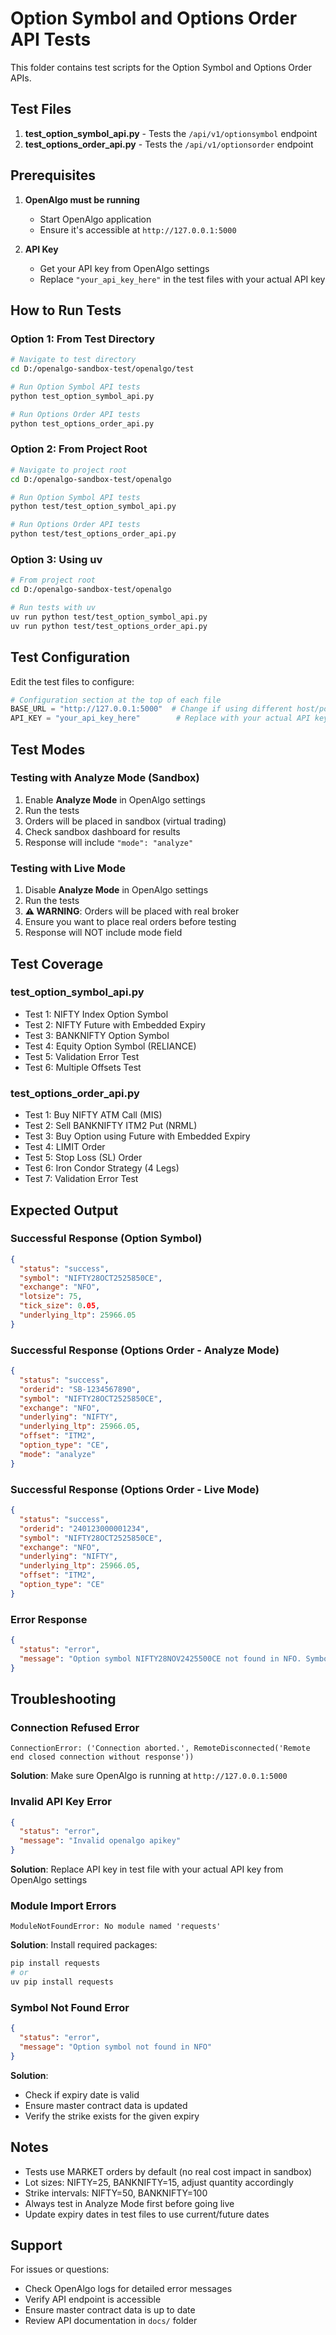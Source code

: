 # Option Symbol and Options Order API Tests

This folder contains test scripts for the Option Symbol and Options Order APIs.

## Test Files

1. **test_option_symbol_api.py** - Tests the `/api/v1/optionsymbol` endpoint
2. **test_options_order_api.py** - Tests the `/api/v1/optionsorder` endpoint

## Prerequisites

1. **OpenAlgo must be running**
   - Start OpenAlgo application
   - Ensure it's accessible at `http://127.0.0.1:5000`

2. **API Key**
   - Get your API key from OpenAlgo settings
   - Replace `"your_api_key_here"` in the test files with your actual API key

## How to Run Tests

### Option 1: From Test Directory

```bash
# Navigate to test directory
cd D:/openalgo-sandbox-test/openalgo/test

# Run Option Symbol API tests
python test_option_symbol_api.py

# Run Options Order API tests
python test_options_order_api.py
```

### Option 2: From Project Root

```bash
# Navigate to project root
cd D:/openalgo-sandbox-test/openalgo

# Run Option Symbol API tests
python test/test_option_symbol_api.py

# Run Options Order API tests
python test/test_options_order_api.py
```

### Option 3: Using uv

```bash
# From project root
cd D:/openalgo-sandbox-test/openalgo

# Run tests with uv
uv run python test/test_option_symbol_api.py
uv run python test/test_options_order_api.py
```

## Test Configuration

Edit the test files to configure:

```python
# Configuration section at the top of each file
BASE_URL = "http://127.0.0.1:5000"  # Change if using different host/port
API_KEY = "your_api_key_here"        # Replace with your actual API key
```

## Test Modes

### Testing with Analyze Mode (Sandbox)

1. Enable **Analyze Mode** in OpenAlgo settings
2. Run the tests
3. Orders will be placed in sandbox (virtual trading)
4. Check sandbox dashboard for results
5. Response will include `"mode": "analyze"`

### Testing with Live Mode

1. Disable **Analyze Mode** in OpenAlgo settings
2. Run the tests
3. **⚠️ WARNING**: Orders will be placed with real broker
4. Ensure you want to place real orders before testing
5. Response will NOT include mode field

## Test Coverage

### test_option_symbol_api.py

- Test 1: NIFTY Index Option Symbol
- Test 2: NIFTY Future with Embedded Expiry
- Test 3: BANKNIFTY Option Symbol
- Test 4: Equity Option Symbol (RELIANCE)
- Test 5: Validation Error Test
- Test 6: Multiple Offsets Test

### test_options_order_api.py

- Test 1: Buy NIFTY ATM Call (MIS)
- Test 2: Sell BANKNIFTY ITM2 Put (NRML)
- Test 3: Buy Option using Future with Embedded Expiry
- Test 4: LIMIT Order
- Test 5: Stop Loss (SL) Order
- Test 6: Iron Condor Strategy (4 Legs)
- Test 7: Validation Error Test

## Expected Output

### Successful Response (Option Symbol)

```json
{
  "status": "success",
  "symbol": "NIFTY28OCT2525850CE",
  "exchange": "NFO",
  "lotsize": 75,
  "tick_size": 0.05,
  "underlying_ltp": 25966.05
}
```

### Successful Response (Options Order - Analyze Mode)

```json
{
  "status": "success",
  "orderid": "SB-1234567890",
  "symbol": "NIFTY28OCT2525850CE",
  "exchange": "NFO",
  "underlying": "NIFTY",
  "underlying_ltp": 25966.05,
  "offset": "ITM2",
  "option_type": "CE",
  "mode": "analyze"
}
```

### Successful Response (Options Order - Live Mode)

```json
{
  "status": "success",
  "orderid": "240123000001234",
  "symbol": "NIFTY28OCT2525850CE",
  "exchange": "NFO",
  "underlying": "NIFTY",
  "underlying_ltp": 25966.05,
  "offset": "ITM2",
  "option_type": "CE"
}
```

### Error Response

```json
{
  "status": "error",
  "message": "Option symbol NIFTY28NOV2425500CE not found in NFO. Symbol may not exist or master contract needs update."
}
```

## Troubleshooting

### Connection Refused Error

```
ConnectionError: ('Connection aborted.', RemoteDisconnected('Remote end closed connection without response'))
```

**Solution**: Make sure OpenAlgo is running at `http://127.0.0.1:5000`

### Invalid API Key Error

```json
{
  "status": "error",
  "message": "Invalid openalgo apikey"
}
```

**Solution**: Replace API key in test file with your actual API key from OpenAlgo settings

### Module Import Errors

```
ModuleNotFoundError: No module named 'requests'
```

**Solution**: Install required packages:
```bash
pip install requests
# or
uv pip install requests
```

### Symbol Not Found Error

```json
{
  "status": "error",
  "message": "Option symbol not found in NFO"
}
```

**Solution**:
- Check if expiry date is valid
- Ensure master contract data is updated
- Verify the strike exists for the given expiry

## Notes

- Tests use MARKET orders by default (no real cost impact in sandbox)
- Lot sizes: NIFTY=25, BANKNIFTY=15, adjust quantity accordingly
- Strike intervals: NIFTY=50, BANKNIFTY=100
- Always test in Analyze Mode first before going live
- Update expiry dates in test files to use current/future dates

## Support

For issues or questions:
- Check OpenAlgo logs for detailed error messages
- Verify API endpoint is accessible
- Ensure master contract data is up to date
- Review API documentation in `docs/` folder

